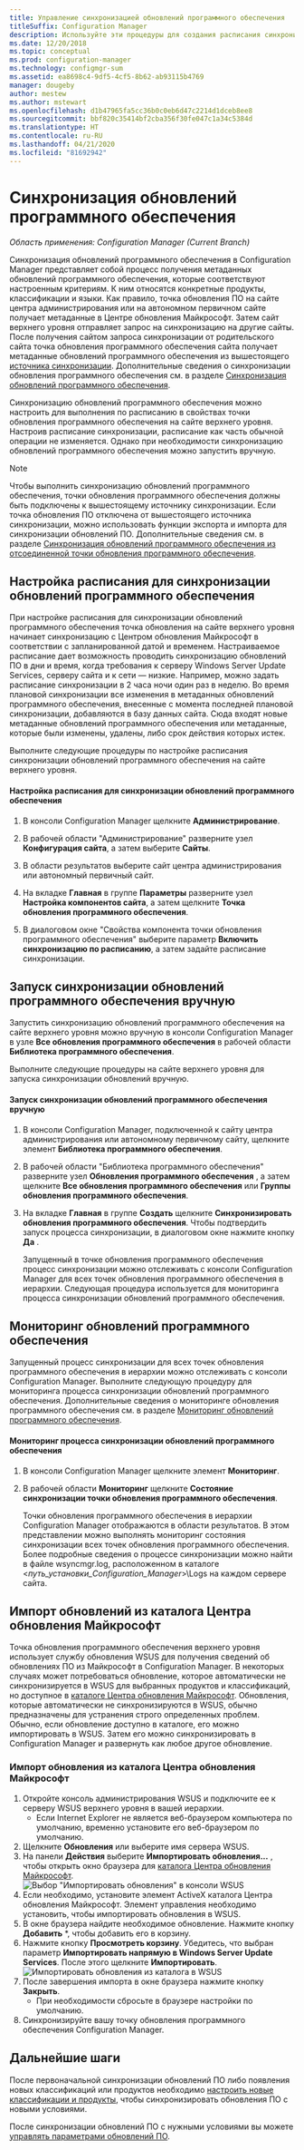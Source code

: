 ```yaml
---
title: Управление синхронизацией обновлений программного обеспечения
titleSuffix: Configuration Manager
description: Используйте эти процедуры для создания расписания синхронизации обновлений программного обеспечения, запуска синхронизации обновлений вручную и отслеживания синхронизации.
ms.date: 12/20/2018
ms.topic: conceptual
ms.prod: configuration-manager
ms.technology: configmgr-sum
ms.assetid: ea8698c4-9df5-4cf5-8b62-ab93115b4769
manager: dougeby
author: mestew
ms.author: mstewart
ms.openlocfilehash: d1b47965fa5cc36b0c0eb6d47c2214d1dceb8ee8
ms.sourcegitcommit: bbf820c35414bf2cba356f30fe047c1a34c5384d
ms.translationtype: HT
ms.contentlocale: ru-RU
ms.lasthandoff: 04/21/2020
ms.locfileid: "81692942"
---
```

#  <a name="synchronize-software-updates"></a><a name="BKMK_SUMSync"></a> Синхронизация обновлений программного обеспечения

*Область применения: Configuration Manager (Current Branch)*

 Синхронизация обновлений программного обеспечения в Configuration Manager представляет собой процесс получения метаданных обновлений программного обеспечения, которые соответствуют настроенным критериям. К ним относятся конкретные продукты, классификации и языки. Как правило, точка обновления ПО на сайте центра администрирования или на автономном первичном сайте получает метаданные в Центре обновления Майкрософт. Затем сайт верхнего уровня отправляет запрос на синхронизацию на другие сайты. После получения сайтом запроса синхронизации от родительского сайта точка обновления программного обеспечения сайта получает метаданные обновлений программного обеспечения из вышестоящего [источника синхронизации](../plan-design/plan-for-software-updates.md#BKMK_SyncSource). Дополнительные сведения о синхронизации обновления программного обеспечения см. в разделе [Синхронизация обновлений программного обеспечения](../understand/software-updates-introduction.md#BKMK_Synchronization).

Синхронизацию обновлений программного обеспечения можно настроить для выполнения по расписанию в свойствах точки обновления программного обеспечения на сайте верхнего уровня. Настроив расписание синхронизации, расписание как часть обычной операции не изменяется. Однако при необходимости синхронизацию обновлений программного обеспечения можно запустить вручную.

  > [!NOTE]  
  >  Чтобы выполнить синхронизацию обновлений программного обеспечения, точки обновления программного обеспечения должны быть подключены к вышестоящему источнику синхронизации. Если точка обновления ПО отключена от вышестоящего источника синхронизации, можно использовать функции экспорта и импорта для синхронизации обновлений ПО. Дополнительные сведения см. в разделе [Синхронизация обновлений программного обеспечения из отсоединенной точки обновления программного обеспечения](synchronize-software-updates-disconnected.md).  

## <a name="schedule-software-updates-synchronization"></a>Настройка расписания для синхронизации обновлений программного обеспечения
При настройке расписания для синхронизации обновлений программного обеспечения точка обновления на сайте верхнего уровня начинает синхронизацию с Центром обновления Майкрософт в соответствии с запланированной датой и временем. Настраиваемое расписание дает возможность проводить синхронизацию обновлений ПО в дни и время, когда требования к серверу Windows Server Update Services, серверу сайта и к сети — низкие. Например, можно задать расписание синхронизации в 2 часа ночи один раз в неделю. Во время плановой синхронизации все изменения в метаданных обновлений программного обеспечения, внесенные с момента последней плановой синхронизации, добавляются в базу данных сайта. Сюда входят новые метаданные обновлений программного обеспечения или метаданные, которые были изменены, удалены, либо срок действия которых истек.

Выполните следующие процедуры по настройке расписания синхронизации обновлений программного обеспечения на сайте верхнего уровня.  

#### <a name="to-schedule-software-updates-synchronization"></a>Настройка расписания для синхронизации обновлений программного обеспечения  

  1.  В консоли Configuration Manager щелкните **Администрирование**.  

  2.  В рабочей области "Администрирование" разверните узел **Конфигурация сайта**, а затем выберите **Сайты**.  

  3.  В области результатов выберите сайт центра администрирования или автономный первичный сайт.  

  4.  На вкладке **Главная** в группе **Параметры** разверните узел **Настройка компонентов сайта**, а затем щелкните **Точка обновления программного обеспечения**.  

  5.  В диалоговом окне "Свойства компонента точки обновления программного обеспечения" выберите параметр **Включить синхронизацию по расписанию**, а затем задайте расписание синхронизации.  

## <a name="manually-start-software-updates-synchronization"></a>Запуск синхронизации обновлений программного обеспечения вручную
Запустить синхронизацию обновлений программного обеспечения на сайте верхнего уровня можно вручную в консоли Configuration Manager в узле **Все обновления программного обеспечения** в рабочей области **Библиотека программного обеспечения**.  

Выполните следующие процедуры на сайте верхнего уровня для запуска синхронизации обновлений вручную.  

#### <a name="to-manually-start-software-updates-synchronization"></a>Запуск синхронизации обновлений программного обеспечения вручную  

1. В консоли Configuration Manager, подключенной к сайту центра администрирования или автономному первичному сайту, щелкните элемент **Библиотека программного обеспечения**.  

2. В рабочей области "Библиотека программного обеспечения" разверните узел **Обновления программного обеспечения** , а затем щелкните **Все обновления программного обеспечения** или **Группы обновления программного обеспечения**.  

3. На вкладке **Главная** в группе **Создать** щелкните **Синхронизировать обновления программного обеспечения**. Чтобы подтвердить запуск процесса синхронизации, в диалоговом окне нажмите кнопку **Да** .  

   Запущенный в точке обновления программного обеспечения процесс синхронизации можно отслеживать с консоли Configuration Manager для всех точек обновления программного обеспечения в иерархии. Следующая процедура используется для мониторинга процесса синхронизации обновлений программного обеспечения.  


## <a name="monitor-software-updates-synchronization"></a>Мониторинг обновлений программного обеспечения
Запущенный процесс синхронизации для всех точек обновления программного обеспечения в иерархии можно отслеживать с консоли Configuration Manager. Выполните следующую процедуру для мониторинга процесса синхронизации обновлений программного обеспечения. Дополнительные сведения о мониторинге обновления программного обеспечения см. в разделе [Мониторинг обновлений программного обеспечения](../deploy-use/monitor-software-updates.md).

#### <a name="to-monitor-the-software-updates-synchronization-process"></a>Мониторинг процесса синхронизации обновлений программного обеспечения  

1. В консоли Configuration Manager щелкните элемент **Мониторинг**.  

2. В рабочей области **Мониторинг** щелкните **Состояние синхронизации точки обновления программного обеспечения**.  

   Точки обновления программного обеспечения в иерархии Configuration Manager отображаются в области результатов. В этом представлении можно выполнять мониторинг состояния синхронизации всех точек обновления программного обеспечения. Более подробные сведения о процессе синхронизации можно найти в файле wsyncmgr.log, расположенном в каталоге <*путь_установки_Configuration_Manager*>\Logs на каждом сервере сайта.  

## <a name="import-updates-from-the-microsoft-update-catalog"></a>Импорт обновлений из каталога Центра обновления Майкрософт

Точка обновления программного обеспечения верхнего уровня использует службу обновления WSUS для получения сведений об обновлениях ПО из Майкрософт в Configuration Manager. В некоторых случаях может потребоваться обновление, которое автоматически не синхронизируется в WSUS для выбранных продуктов и классификаций, но доступное в [каталоге Центра обновления Майкрософт](https://catalog.update.microsoft.com). Обновления, которые автоматически не синхронизируются в WSUS, обычно предназначены для устранения строго определенных проблем. Обычно, если обновление доступно в каталоге, его можно импортировать в WSUS. Затем его можно синхронизировать в Configuration Manager и развернуть как любое другое обновление.

### <a name="to-import-an-update-from-the-microsoft-update-catalog"></a>Импорт обновления из каталога Центра обновления Майкрософт

1. Откройте консоль администрирования WSUS и подключите ее к серверу WSUS верхнего уровня в вашей иерархии.
   - Если Internet Explorer не является веб-браузером компьютера по умолчанию, временно установите его веб-браузером по умолчанию.
2. Щелкните **Обновления** или выберите имя сервера WSUS. 
3. На панели **Действия** выберите **Импортировать обновления...** , чтобы открыть окно браузера для [каталога Центра обновления Майкрософт](https://catalog.update.microsoft.com).
   ![Выбор "Импортировать обновления" в консоли WSUS](media/wsus-console-import-updates.png)
4. Если необходимо, установите элемент ActiveX каталога Центра обновления Майкрософт. Элемент управления необходимо установить, чтобы импортировать обновления в WSUS. 
5. В окне браузера найдите необходимое обновление. Нажмите кнопку **Добавить** *, чтобы добавить его в корзину.
6. Нажмите кнопку **Просмотреть корзину**. Убедитесь, что выбран параметр **Импортировать напрямую в Windows Server Update Services**. После этого щелкните **Импортировать**.
    ![Импортировать обновления из каталога в WSUS](./media/import-catalog-update-into-wsus.png)
7. После завершения импорта в окне браузера нажмите кнопку **Закрыть**.
     - При необходимости сбросьте в браузере настройки по умолчанию.
8. Синхронизируйте вашу точку обновления программного обеспечения Configuration Manager.


## <a name="next-steps"></a>Дальнейшие шаги
После первоначальной синхронизации обновлений ПО либо появления новых классификаций или продуктов необходимо [настроить новые классификации и продукты](configure-classifications-and-products.md), чтобы синхронизировать обновления ПО с новыми условиями.

После синхронизации обновлений ПО с нужными условиями вы можете [управлять параметрами обновлений ПО](manage-settings-for-software-updates.md).  
